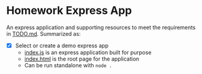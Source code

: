 # Homework Express App

An express application and supporting resources to meet the requirements in [TODO.md](./TODO.md). Summarized as:

- [x] Select or create a demo express app
  - [index.js](./index.js) is an express application built for purpose
  - [index.html](./index.html) is the root page for the application
  - Can be run standalone with `node .`
